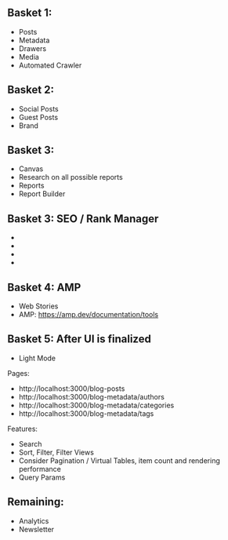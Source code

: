 ## Basket 1:

- Posts
- Metadata
- Drawers
- Media
- Automated Crawler

## Basket 2:

- Social Posts
- Guest Posts
- Brand

## Basket 3:

- Canvas
- Research on all possible reports
- Reports
- Report Builder

## Basket 3: SEO / Rank Manager

- 
- 
- 
- 

## Basket 4: AMP

- Web Stories
- AMP: https://amp.dev/documentation/tools


## Basket 5: After UI is finalized

- Light Mode

Pages:
- http://localhost:3000/blog-posts
- http://localhost:3000/blog-metadata/authors
- http://localhost:3000/blog-metadata/categories
- http://localhost:3000/blog-metadata/tags

Features:
- Search
- Sort, Filter, Filter Views
- Consider Pagination / Virtual Tables, item count and rendering performance
- Query Params

## Remaining:

- Analytics
- Newsletter
